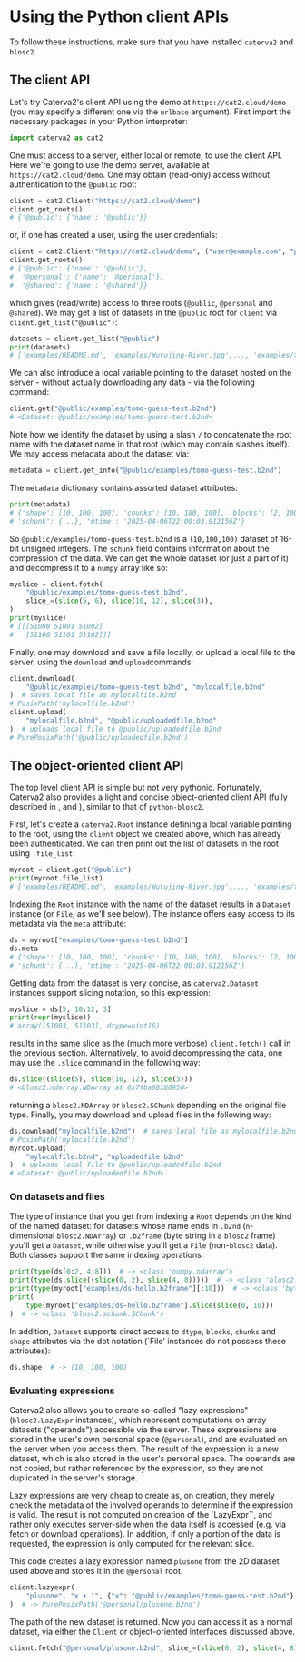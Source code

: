 # Using the Python client APIs

To follow these instructions, make sure that you have installed ``caterva2`` and ``blosc2``.

## The client API

Let's try Caterva2's client API using the demo at `https://cat2.cloud/demo` (you may specify a different one via the `urlbase` argument).  First import the necessary packages in your Python interpreter:

```python
import caterva2 as cat2
```

One must access to a server, either local or remote, to use the client API. Here we're going to use the demo server, available at `https://cat2.cloud/demo`. One may obtain (read-only) access without authentication to the `@public` root:

```python
client = cat2.Client("https://cat2.cloud/demo")
client.get_roots()
# {'@public': {'name': '@public'}}
```
or, if one has created a user, using the user credentials:

```python
client = cat2.Client("https://cat2.cloud/demo", ("user@example.com", "password1"))
client.get_roots()
# {'@public': {'name': '@public'},
#  '@personal': {'name': '@personal'},
#  '@shared': {'name': '@shared'}}
```
which gives (read/write) access to three roots (`@public`, `@personal` and `@shared`).
We may get a list of datasets in the `@public` root for `client` via `client.get_list("@public")`:

```python
datasets = client.get_list("@public")
print(datasets)
# ['examples/README.md', 'examples/Wutujing-River.jpg',..., 'examples/tomo-guess-test.b2nd']
```
We can also introduce a local variable pointing to the dataset hosted on the server - without actually downloading any data - via the following command:

```python
client.get("@public/examples/tomo-guess-test.b2nd")
# <Dataset: @public/examples/tomo-guess-test.b2nd>
```
Note how we identify the dataset by using a slash `/` to concatenate the root name with the dataset name in that root (which may contain slashes itself). We may access metadata about the dataset via:
```python
metadata = client.get_info("@public/examples/tomo-guess-test.b2nd")
```
The `metadata` dictionary contains assorted dataset attributes:

```python
print(metadata)
# {'shape': [10, 100, 100], 'chunks': [10, 100, 100], 'blocks': [2, 100, 100], 'dtype': 'uint16',
# 'schunk': {...}, 'mtime': '2025-04-06T22:00:03.912156Z'}
```
So `@public/examples/tomo-guess-test.b2nd` is a `(10,100,100)` dataset of 16-bit unsigned integers. The `schunk` field contains information about the compression of the data. We can get the whole dataset (or just a part of it) and decompress it to a `numpy` array like so:

```python
myslice = client.fetch(
    "@public/examples/tomo-guess-test.b2nd",
    slice_=(slice(5, 6), slice(10, 12), slice(3)),
)
print(myslice)
# [[[51000 51001 51002]
#   [51100 51101 51102]]]
```
Finally, one may download and save a file locally, or upload a local file to the server, using the `download` and `upload`commands:

```python
client.download(
    "@public/examples/tomo-guess-test.b2nd", "mylocalfile.b2nd"
)  # saves local file as mylocalfile.b2nd
# PosixPath('mylocalfile.b2nd')
client.upload(
    "mylocalfile.b2nd", "@public/uploadedfile.b2nd"
)  # uploads local file to @public/uploadedfile.b2nd
# PurePosixPath('@public/uploadedfile.b2nd')
```

## The object-oriented client API

The top level client API is simple but not very pythonic.  Fortunately, Caterva2 also provides a light and concise object-oriented client API (fully described in [](ref-API-Root), [](ref-API-File) and  [](ref-API-Dataset)), similar to that of ``python-blosc2``.

First, let's create a `caterva2.Root` instance defining a local variable pointing to the root, using the `client` object we created above, which has already been authenticated. We can then print out the list of datasets in the root using `.file_list`:

```python
myroot = client.get("@public")
print(myroot.file_list)
# ['examples/README.md', 'examples/Wutujing-River.jpg',..., 'examples/tomo-guess-test.b2nd']
```

Indexing the `Root` instance with the name of the dataset results in a `Dataset` instance (or `File`, as we'll see below).  The instance offers easy access to its metadata via the `meta` attribute:

```python
ds = myroot["examples/tomo-guess-test.b2nd"]
ds.meta
# {'shape': [10, 100, 100], 'chunks': [10, 100, 100], 'blocks': [2, 100, 100], 'dtype': 'uint16',
# 'schunk': {...}, 'mtime': '2025-04-06T22:00:03.912156Z'}
```

Getting data from the dataset is very concise, as `caterva2.Dataset` instances support slicing notation, so this expression:

```python
myslice = ds[5, 10:12, 3]
print(repr(myslice))
# array([51003, 51103], dtype=uint16)
```
results in the same slice as the (much more verbose) `client.fetch()` call in the previous section.
Alternatively, to avoid decompressing the data, one may use the `.slice` command in the following way:

```python
ds.slice((slice(5), slice(10, 12), slice(3)))
# <blosc2.ndarray.NDArray at 0x7fba88180950>
```
returning a `blosc2.NDArray` or `blosc2.SChunk` depending on the original file type.
Finally, you may download and upload files in the following way:

```python
ds.download("mylocalfile.b2nd")  # saves local file as mylocalfile.b2nd
# PosixPath('mylocalfile.b2nd')
myroot.upload(
    "mylocalfile.b2nd", "uploadedfile.b2nd"
)  # uploads local file to @public/uploadedfile.b2nd
# <Dataset: @public/uploadedfile.b2nd>
```

### On datasets and files

The type of instance that you get from indexing a `Root` depends on the kind of the named dataset: for datasets whose name ends in `.b2nd` (`n`-dimensional `blosc2.NDArray`) or `.b2frame` (byte string in a `blosc2` frame) you'll get a `Dataset`, while otherwise you'll get a `File` (non-``blosc2`` data).  Both classes support the same indexing operations:

```python
print(type(ds[0:2, 4:8]))  # -> <class 'numpy.ndarray'>
print(type(ds.slice((slice(0, 2), slice(4, 8)))))  # -> <class 'blosc2.ndarray.NDArray'>
print(type(myroot["examples/ds-hello.b2frame"][:10]))  # -> <class 'bytes'>
print(
    type(myroot["examples/ds-hello.b2frame"].slice(slice(0, 10)))
)  # -> <class 'blosc2.schunk.SChunk'>
```

In addition, `Dataset` supports direct access to `dtype`, `blocks`, `chunks` and `shape` attributes via the dot notation (`File' instances do not possess these attributes):
```python
ds.shape  # -> (10, 100, 100)
```
### Evaluating expressions
Caterva2 also allows you to create so-called "lazy expressions" (`blosc2.LazyExpr` instances), which represent computations on array datasets ("operands") accessible via the server.  These expressions are stored in the user's own personal space (`@personal`), and are evaluated on the server when you access them.  The result of the expression is a new dataset, which is also stored in the user's personal space.  The operands are not copied, but rather referenced by the expression, so they are not duplicated in the server's storage.

Lazy expressions are very cheap to create as, on creation, they merely check the metadata of the involved operands to determine if the expression is valid.  The result is not computed on creation of the `LazyExpr``, and rather only executes server-side when the data itself is accessed (e.g. via fetch or download operations). In addition, if only a portion of the data is requested, the expression is only computed for the relevant slice.

This code creates a lazy expression named `plusone` from the 2D dataset used above and stores it in the `@personal` root.

```python
client.lazyexpr(
    "plusone", "x + 1", {"x": "@public/examples/tomo-guess-test.b2nd"}
)  # -> PurePosixPath('@personal/plusone.b2nd')
```
The path of the new dataset is returned.  Now you can access it as a normal dataset, via either the `Client` or object-oriented interfaces discussed above.

```python
client.fetch("@personal/plusone.b2nd", slice_=(slice(0, 2), slice(4, 8)))
```
